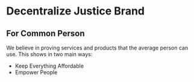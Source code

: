 # Decentralize Justice Brand

## For Common Person
We believe in proving services and products that the average person can use. This shows in two main ways:
* Keep Everything Affordable
* Empower People 

